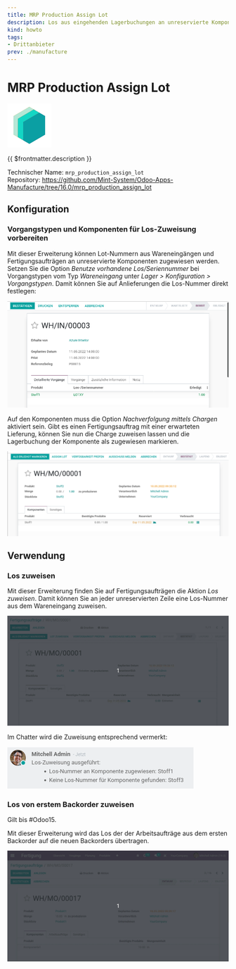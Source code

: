 ```yaml
---
title: MRP Production Assign Lot
description: Los aus eingehenden Lagerbuchungen an unreservierte Komponenten zuweisen.
kind: howto
tags:
- Drittanbieter
prev: ./manufacture
---
```

# MRP Production Assign Lot
![icon_oms_box](attachments/icons_odoo_mint_system.png)

{{ $frontmatter.description }}

Technischer Name: `mrp_production_assign_lot`\
Repository: <https://github.com/Mint-System/Odoo-Apps-Manufacture/tree/16.0/mrp_production_assign_lot>

## Konfiguration

### Vorgangstypen und Komponenten für Los-Zuweisung vorbereiten

Mit dieser Erweiterung können Lot-Nummern aus Wareneingängen und Fertigungsaufträgen an unreservierte Komponenten zugewiesen werden. Setzen Sie die Option *Benutze vorhandene Los/Seriennummer* bei Vorgangstypen  vom Typ *Wareneingang* unter *Lager > Konfiguration > Vorgangstypen*. Damit können Sie auf Anlieferungen die Los-Nummer direkt festlegen:

![](attachments/MRP%20Production%20Assign%20Lot%20Wareneingang.png)

Auf den Komponenten muss die Option *Nachverfolgung mittels Chargen* aktiviert sein. Gibt es einen Fertigungsauftrag mit einer erwarteten Lieferung, können Sie nun die Charge zuweisen lassen und die Lagerbuchung der Komponente als zugewiesen markieren.

![](attachments/MRP%20Production%20Assign%20Lot%20Fertigungsauftrag.png)

## Verwendung

### Los zuweisen

Mit dieser Erweiterung finden Sie auf Fertigungsaufträgen die Aktion *Los zuweisen*. Damit können Sie an jeder unreservierten Zeile eine Los-Nummer aus dem Wareneingang zuweisen.

![MRP Production Assign Lot](attachments/MRP%20Production%20Assign%20Lot.gif)

Im Chatter wird die Zuweisung entsprechend vermerkt:

![](attachments/MRP%20Production%20Assign%20Lot%20Chatter.png)

### Los von erstem Backorder zuweisen

Gilt bis #Odoo15.

Mit dieser Erweiterung wird das Los der der Arbeitsaufträge aus dem ersten Backorder auf die neuen Backorders übertragen.

![MRP Production Assign Lot Backorder](attachments/MRP%20Production%20Assign%20Lot%20Backorder.gif)